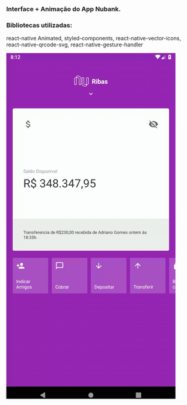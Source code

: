 ### Interface + Animação do App Nubank.

### Bibliotecas utilizadas:
react-native Animated,
styled-components,
react-native-vector-icons,
react-native-qrcode-svg,
react-native-gesture-handler

![Farmers Market Finder Demo](demo/demo.gif)
